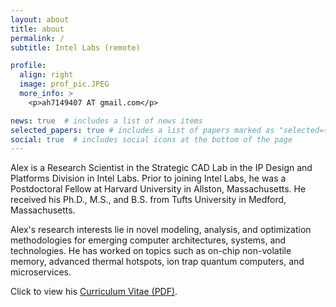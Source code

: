 ```yaml
---
layout: about
title: about
permalink: /
subtitle: Intel Labs (remote)

profile:
  align: right
  image: prof_pic.JPEG
  more_info: >
    <p>ah7149407 AT gmail.com</p>

news: true  # includes a list of news items
selected_papers: true # includes a list of papers marked as "selected={true}"
social: true  # includes social icons at the bottom of the page
---
```

Alex is a Research Scientist in the Strategic CAD Lab in the IP Design and Platforms Division in Intel Labs. Prior to joining Intel Labs, he was a Postdoctoral Fellow at Harvard University in Allston, Massachusetts. He received his Ph.D., M.S., and B.S. from Tufts University in Medford, Massachusetts.

Alex's research interests lie in novel modeling, analysis, and optimization methodologies for emerging computer architectures, systems, and technologies. He has worked on topics such as on-chip non-volatile memory, advanced thermal hotspots, ion trap quantum computers, and microservices. 

Click to view his [Curriculum Vitae (PDF)](assets/pdf/CV_Oct_2024.pdf). 
